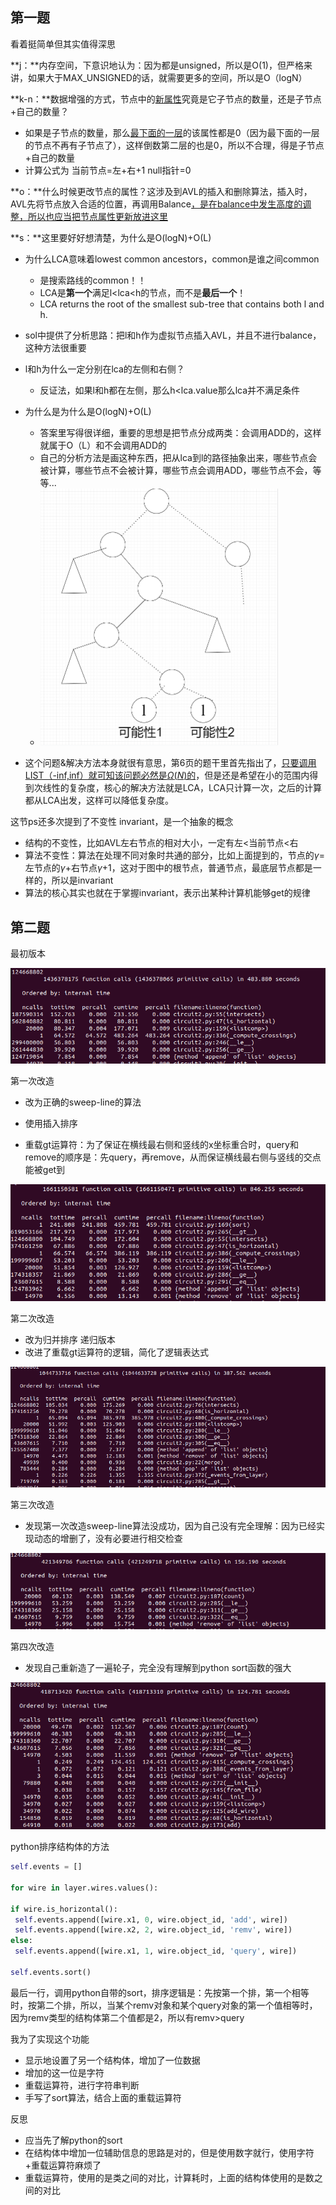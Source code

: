 

## 第一题

看着挺简单但其实值得深思

**j：**内存空间，下意识地认为：因为都是unsigned，所以是O(1)，但严格来讲，如果大于MAX_UNSIGNED的话，就需要更多的空间，所以是O（logN）



**k-n：**数据增强的方式，节点中的<u>新属性</u>究竟是它子节点的数量，还是子节点+自己的数量？

- 如果是子节点的数量，那么<u>最下面的一层</u>的该属性都是0（因为最下面的一层的节点不再有子节点了），这样倒数第二层的也是0，所以不合理，得是子节点+自己的数量
- 计算公式为  当前节点=左+右+1   null指针=0



**o：**什么时候更改节点的属性？这涉及到AVL的插入和删除算法，插入时，AVL先将节点放入合适的位置，再调用Balance<u>，是在balance中发生高度的调整，所以也应当把节点属性更新放进这里</u>



**s：**这里要好好想清楚，为什么是O(logN)+O(L)

- 为什么LCA意味着lowest common ancestors，common是谁之间common
  - 是搜索路线的common！！
  - LCA是**第一个**满足l<lca<h的节点，而不是**最后一个**！
  - LCA returns the root of the smallest sub-tree that contains both l and h. 
- sol中提供了分析思路：把l和h作为虚拟节点插入AVL，并且不进行balance，这种方法很重要
- l和h为什么一定分别在lca的左侧和右侧？
  - 反证法，如果l和h都在左侧，那么h<lca.value那么lca并不满足条件
- 为什么是为什么是O(logN)+O(L)
  - 答案里写得很详细，重要的思想是把节点分成两类：会调用ADD的，这样就属于O（L）和不会调用ADD的
  - 自己的分析方法是画这种东西，把从lca到l的路径抽象出来，哪些节点会被计算，哪些节点不会被计算，哪些节点会调用ADD，哪些节点不会，等等...
  - <img src="image-20210730101609610.png" alt="image-20210730101609610" style="zoom:50%;" />

- 这个问题&解决方法本身就很有意思，第6页的题干里首先指出了，<u>只要调用LIST（-inf,inf）就可知该问题必然是$\Omega(N$​​​​)的</u>，但是还是希望在小的范围内得到次线性的复杂度，核心的解决方法就是LCA，LCA只计算一次，之后的计算都从LCA出发，这样可以降低复杂度。



这节ps还多次提到了不变性 invariant，是一个抽象的概念

- 结构的不变性，比如AVL左右节点的相对大小，一定有左<当前节点<右
- 算法不变性：算法在处理不同对象时共通的部分，比如上面提到的，节点的$\gamma$=左节点的$\gamma$+右节点$\gamma$​+1，这对于图中的根节点，普通节点，最底层节点都是一样的，所以是invariant
- 算法的核心其实也就在于掌握invariant，表示出某种计算机能够get的规律



## 第二题

最初版本

![image-20210730204530698](image-20210730204530698.png)

第一次改造

- 改为正确的sweep-line的算法

- 使用插入排序
- 重载gt运算符：为了保证在横线最右侧和竖线的x坐标重合时，query和remove的顺序是：先query，再remove，从而保证横线最右侧与竖线的交点能被get到

![image-20210730204851955](image-20210730204851955.png)

第二次改造

- 改为归并排序 递归版本
- 改进了重载gt运算符的逻辑，简化了逻辑表达式

![image-20210730205317041](image-20210730205317041.png)

第三次改造

- 发现第一次改造sweep-line算法没成功，因为自己没有完全理解：因为已经实现动态的增删了，没有必要进行相交检查

![image-20210730214017894](image-20210730214017894.png)

第四次改造

- 发现自己重新造了一遍轮子，完全没有理解到python sort函数的强大

![image-20210730215127102](image-20210730215127102.png)

python排序结构体的方法

```      python
self.events = []

for wire in layer.wires.values():
    
if wire.is_horizontal():
 self.events.append([wire.x1, 0, wire.object_id, 'add', wire])
 self.events.append([wire.x2, 2, wire.object_id, 'remv', wire])
else:
 self.events.append([wire.x1, 1, wire.object_id, 'query', wire])

self.events.sort()

```

最后一行，调用python自带的sort，排序逻辑是：先按第一个排，第一个相等时，按第二个排，所以，当某个remv对象和某个query对象的第一个值相等时，因为remv类型的结构体第二个值都是2，所以有remv>query



我为了实现这个功能

- 显示地设置了另一个结构体，增加了一位数据
- 增加的这一位是字符
- 重载运算符，进行字符串判断
- 手写了sort算法，结合上面的重载运算符



反思

- 应当先了解python的sort
- 在结构体中增加一位辅助信息的思路是对的，但是使用数字就行，使用字符+重载运算符麻烦了
- 重载运算符，使用的是类之间的对比，计算耗时，上面的结构体使用的是数之间的对比
